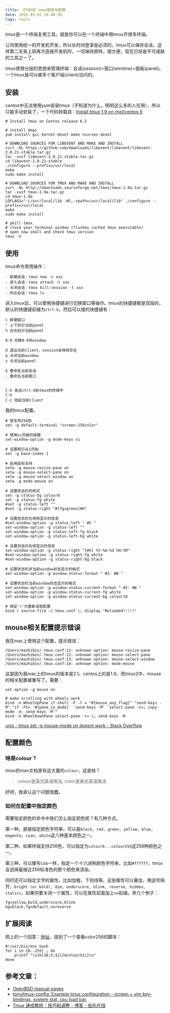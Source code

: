 ```yaml
---
title: 【TODO】tmux使用与配置
date: 2016-03-02 16:40:38
tags: tools
---
```


tmux是一个终端复用工具。就是你可以在一个终端中用tmux开很多终端。

公司使用统一的开发机开发，所以长时间登录是必须的，tmux可以保存会话，这样第二天来上班再次连接开发机时，一切保持原样，很方便，现在已经是不可或缺的工具之一了。

tmux使用分层的思想来管理终端：会话(session)>窗口(window)>面板(panel)。一个tmux是可以被多个客户端(client)访问的。

## 安装
centos中无法使用yum安装tmux（不知道为什么，明明这么多的人在用），所以只能手动安装了，一下代码转载自：[Install tmux 1.9 on rhel/centos 6](https://gist.github.com/rothgar/cecfbd74597cc35a6018)

```
# Install tmux on Centos release 6.5

# install deps
yum install gcc kernel-devel make ncurses-devel

# DOWNLOAD SOURCES FOR LIBEVENT AND MAKE AND INSTALL
curl -OL https://github.com/downloads/libevent/libevent/libevent-2.0.21-stable.tar.gz
tar -xvzf libevent-2.0.21-stable.tar.gz
cd libevent-2.0.21-stable
./configure --prefix=/usr/local
make
sudo make install

# DOWNLOAD SOURCES FOR TMUX AND MAKE AND INSTALL
curl -OL http://downloads.sourceforge.net/tmux/tmux-1.9a.tar.gz
tar -xvzf tmux-1.9a.tar.gz
cd tmux-1.9a
LDFLAGS="-L/usr/local/lib -Wl,-rpath=/usr/local/lib" ./configure --prefix=/usr/local
make
sudo make install

# pkill tmux
# close your terminal window (flushes cached tmux executable)
# open new shell and check tmux version
tmux -V
```

## 使用
tmux命令常用操作：

```
- 新建会话：tmux new -s xxx
- 进入会话：tmux attach -t xxx
- 关闭会话：tmux kill-session -t xxx
- 列出会话：tmux ls
```

进入tmux后，可以使用快捷键进行切换窗口等操作。tmux的快捷键都是双段的，默认的快捷键前缀为`ctrl-b`，然后可以接的快捷键有：

```
c 新建窗口
" 上下划分当前panel
% 左右划分当前panel

0-9 切换0-9号window

d 退出当前client，session会继续存在
& 关闭当前window
x 关闭当前panel

$ 重命名当前会话
, 重命名当前窗口


C-b 发送ctrl-b到tmux的终端中
C-o
C-z 挂起当前client

```


我的tmux配置。

```
# 使支持256色
set -g default-terminal "screen-256color"

# 使用vi风格的按键
set-window-option -g mode-keys vi

# 设置索引从1开始
set -g base-index 1

# 启用鼠标支持
setw -g mouse-resize-pane on
setw -g mouse-select-pane on
setw -g mouse-select-window on
setw -g mode-mouse on

# 设置状态栏的样式
set -g status-bg colour8
set -g status-fg white
#set -g status-left ""
#set -g status-right "#[fg=green]#H"

# 设置状态栏左侧侧显示的信息
#set-window-option -g status-left " #S "
set-window-option -g status-left ""
set-window-option -g status-left-fg black
set-window-option -g status-left-bg white

# 设置状态栏右侧显示的信息
set-window-option -g status-right "[#S] %Y-%m-%d %H:%M"
#set-window-option -g status-right-fg white
#set-window-option -g status-right-bg black

# 设置状态栏非当前window状态显示的格式
set-window-option -g window-status-format " #I: #W "

# 设置状态栏当前window状态显示的格式
set-window-option -g window-status-current-format " #I: #W "
set-window-option -g window-status-current-fg white
set-window-option -g window-status-current-bg colour10

# 绑定'r'为重新读取配置
bind r source-file ~/.tmux.conf \; display "Reloaded!!!!!"
```

## mouse相关配置提示错误
我在mac上使用这个配置，提示错误：

```
/Users/mazhibin/.tmux.conf:11: unknown option: mouse-resize-pane               
/Users/mazhibin/.tmux.conf:12: unknown option: mouse-select-pane
/Users/mazhibin/.tmux.conf:13: unknown option: mouse-select-window
/Users/mazhibin/.tmux.conf:14: unknown option: mode-mouse
```

这是因为我mac上的tmux的版本是2.1。centos上的是1.9。而tmux2中，mouse的相关配置被重写了。需要：

```
set-option -g mouse on

# make scrolling with wheels work
bind -n WheelUpPane if-shell -F -t = "#{mouse_any_flag}" "send-keys -M" "if -Ft= '#{pane_in_mode}' 'send-keys -M' 'select-pane -t=; copy-mode -e; send-keys -M'"
bind -n WheelDownPane select-pane -t= \; send-keys -M
```

[unix - tmux set -g mouse-mode on doesnt work - Stack Overflow](http://stackoverflow.com/questions/11832199/tmux-set-g-mouse-mode-on-doesnt-work)

## 配置颜色
### 啥是colour？
tmux的man文档里有这大量的`colour`，这是啥？

> colour是英式英语用法; color是美式英语用法

好吧，我承认这个问题很蠢。

### 如何在配置中指定颜色
需要指定颜色的命令中我们怎么指定颜色呢？有几种方式。

第一种，直接指定颜色字符串，可以是`black, red, green, yellow, blue, magenta, cyan, white`这八种基本颜色之一。

第二种，如果终端支持256色，可以指定为`colour0...colour255`这256种颜色之一。

第三种，可以像写css一样，指定一个十六进制颜色字符串，比如`#ffffff`，tmux会选择最接近256标准色的那个颜色来渲染。

同时还可以指定文字的属性，比如加粗，下划线等。这些属性可以叠加，用逗号隔开，`bright (or bold), dim, underscore, blink, reverse, hidden, italics`，如果你要关闭一个属性，可以在属性前面加上`no`前缀。举几个例子：

```
fg=yellow,bold,underscore,blink 
bg=black,fg=default,noreverse
```

## 扩展阅读
网上的一个回答：[地址](http://unix.stackexchange.com/a/60969)，提到了一个查看color256的脚本：

```
#!/usr/bin/env bash
for i in {0..255} ; do
    printf "\x1b[38;5;${i}mcolour${i}\n"
done
```


## 参考文章：
- [OpenBSD manual pages](http://www.openbsd.org/cgi-bin/man.cgi/OpenBSD-current/man1/tmux.1?query=tmux&sec=1)
- [tony/tmux-config: Example tmux configuration - screen + vim key-bindings, system stat, cpu load bar.](https://github.com/tony/tmux-config)
- [Tmux 速成教程：技巧和调整 - 博客 - 伯乐在线](http://blog.jobbole.com/87584/)

